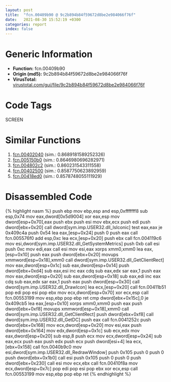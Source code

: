 ```yaml
---
layout: post
title:  "fcn.00409b90 @ 9c2b894b84f59672d8be2e984066f76f"
date:   2021-08-30 15:52:19 +0300
categories: report
index: false
---
```


# Generic Information
- **Function:** fcn.00409b90
- **Origin (md5):** 9c2b894b84f59672d8be2e984066f76f
- **VirusTotal:** [virustotal.com/gui/file/9c2b894b84f59672d8be2e984066f76f][virustotal_ref]

# Code Tags
<span class="tag" id="SCREEN">SCREEN</span>


# Similar Functions

1. [fcn.00402040][similar_1_ref] (sim.: 0.8689181589252326)
2. [fcn.005150b0][similar_2_ref] (sim.: 0.8646980696282971)
3. [fcn.004802c2][similar_3_ref] (sim.: 0.860231543311558)
4. [fcn.00402500][similar_4_ref] (sim.: 0.8587750623892959)
5. [fcn.00418ed0][similar_5_ref] (sim.: 0.8578748055111929)


# Disassembled Code

{% highlight nasm %}
push ebp
mov ebp,esp
and esp,0xfffffff8
sub esp,0x74
mov eax,dword[0x5d9004]
xor eax,esp
mov dword[esp+0x70],eax
push ebx
push esi
mov ebx,ecx
push edi
push dword[ebx+0x20]
call dword[sym.imp.USER32.dll_IsIconic]
test eax,eax
je 0x409c4a
push 0x54
lea eax,[esp+0x24]
push 0
push eax
call fcn.005576f0
add esp,0xc
lea ecx,[esp+0x20]
push ebx
call fcn.004119c6
mov esi,dword[sym.imp.USER32.dll_GetSystemMetrics]
push 0xb
call esi
push 0xc
mov edi,eax
call esi
mov esi,eax
xorps xmm0,xmm0
lea eax,[esp+0x10]
push eax
push dword[ebx+0x20]
movups xmmword[esp+0x18],xmm0
call dword[sym.imp.USER32.dll_GetClientRect]
mov eax,dword[esp+0x1c]
sub eax,dword[esp+0x14]
push dword[ebx+0xd4]
sub eax,esi
inc eax
cdq 
sub eax,edx
sar eax,1
push eax
mov eax,dword[esp+0x20]
sub eax,dword[esp+0x18]
sub eax,edi
inc eax
cdq 
sub eax,edx
sar eax,1
push eax
push dword[esp+0x30]
call dword[sym.imp.USER32.dll_DrawIcon]
lea ecx,[esp+0x20]
call fcn.00411b51
pop edi
pop esi
pop ebx
mov ecx,dword[esp+0x70]
xor ecx,esp
call fcn.00553199
mov esp,ebp
pop ebp
ret 
cmp dword[ebx+0x15c],0
je 0x409cb5
lea eax,[esp+0x10]
xorps xmm0,xmm0
push eax
push dword[ebx+0xf8]
movups xmmword[esp+0x18],xmm0
call dword[sym.imp.USER32.dll_GetClientRect]
push dword[ebx+0xf8]
call dword[sym.imp.USER32.dll_GetDC]
push eax
call fcn.0041252c
push dword[ebx+0x168]
mov ecx,dword[esp+0x20]
mov esi,eax
push dword[ebx+0x164]
mov edx,dword[esp+0x1c]
sub ecx,edx
mov eax,dword[esp+0x20]
sub esp,8
push ecx
mov ecx,dword[esp+0x24]
sub eax,ecx
push eax
push edx
push ecx
push dword[esi+4]
lea ecx,[ebx+0x158]
call fcn.0040b9c0
mov esi,dword[sym.imp.USER32.dll_RedrawWindow]
push 0x105
push 0
push 0
push dword[ebx+0x1b0]
call esi
push 0x105
push 0
push 0
push dword[ebx+0x230]
call esi
mov ecx,ebx
call fcn.00410f8a
mov ecx,dword[esp+0x7c]
pop edi
pop esi
pop ebx
xor ecx,esp
call fcn.00553199
mov esp,ebp
pop ebp
ret 
{% endhighlight %}


[similar_1_ref]: /report/fcn.00402040@9c2b894b84f59672d8be2e984066f76f
[similar_2_ref]: /report/fcn.005150b0@7453c96a6fbd42ec690b8deb53eafcba
[similar_3_ref]: /report/fcn.004802c2@d96761eb00d2d97e2b6f5ffffed0b46a
[similar_4_ref]: /report/fcn.00402500@9c2b894b84f59672d8be2e984066f76f
[similar_5_ref]: /report/fcn.00418ed0@be7fba7cc724acf4ae2900d99e0fc9c3
[virustotal_ref]: https://www.virustotal.com/gui/file/9c2b894b84f59672d8be2e984066f76f